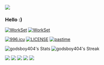 ![](https://github.com/rfyiamcool/rfyiamcool/blob/master/header.png)
### Hello :)

[![WorkSet](https://img.shields.io/badge/IDE-JetBrains-purple)](https://www.jetbrains.com/)
[![WorkSet](https://img.shields.io/badge/OS-macOS_Sequoia_15.2-blue)](https://www.apple.com/macos/sonoma/)

[![996.icu](https://img.shields.io/badge/NO_996-996.icu-red)](https://996.icu)
[![LICENSE](https://img.shields.io/badge/license-Anti%20996-blue.svg)](https://github.com/996icu/996.ICU/blob/master/LICENSE)
[![pastime](https://img.shields.io/badge/%E6%83%B3%E8%A6%81%E6%B6%88%E9%81%A3%E5%90%97-66CCFF)](https://theuselessweb.com/)

![godsboy404's Stats](https://github-readme-stats.vercel.app/api?username=godsboy404&theme=tokyonight&show_icons=true&hide_border=true&count_private=true)
![godsboy404's Streak](https://github-readme-streak-stats.herokuapp.com/?user=godsboy404&theme=tokyonight&hide_border=true)

![](https://github.com/sindresorhus/sindresorhus/blob/main/counter.gif) ![](https://github.com/sindresorhus/sindresorhus/blob/main/badge5.gif) ![](https://github.com/sindresorhus/sindresorhus/blob/main/badge1.gif) ![](https://github.com/sindresorhus/sindresorhus/blob/main/badge3.gif) ![](https://github.com/sindresorhus/sindresorhus/blob/main/badge6.gif)
